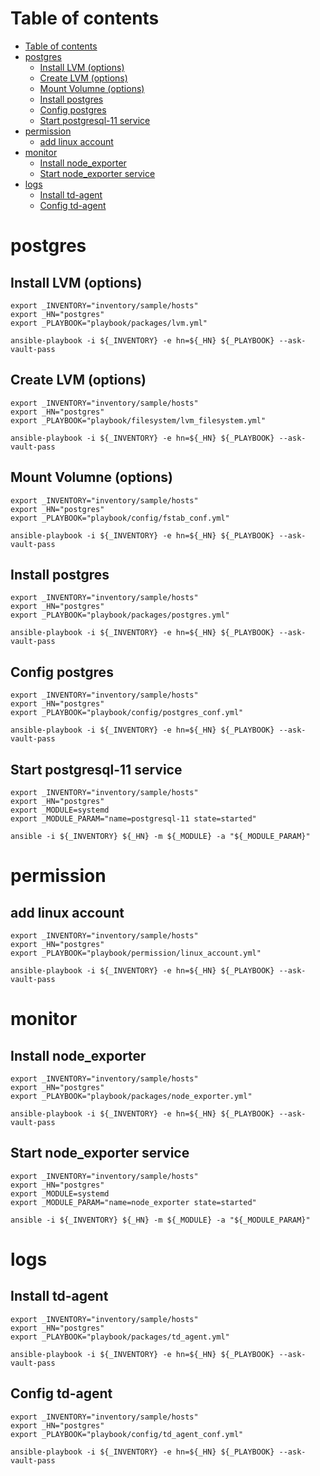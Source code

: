 # Table of contents
- [Table of contents](#table-of-contents)
- [postgres](#postgres)
  - [Install LVM (options)](#install-lvm-options)
  - [Create LVM (options)](#create-lvm-options)
  - [Mount Volumne (options)](#mount-volumne-options)
  - [Install postgres](#install-postgres)
  - [Config postgres](#config-postgres)
  - [Start postgresql-11 service](#start-postgresql-11-service)
- [permission](#permission)
  - [add linux account](#add-linux-account)
- [monitor](#monitor)
  - [Install node_exporter](#install-node_exporter)
  - [Start node_exporter service](#start-node_exporter-service)
- [logs](#logs)
  - [Install td-agent](#install-td-agent)
  - [Config td-agent](#config-td-agent)

# postgres

## Install LVM (options)
``` shell
export _INVENTORY="inventory/sample/hosts"
export _HN="postgres"
export _PLAYBOOK="playbook/packages/lvm.yml"

ansible-playbook -i ${_INVENTORY} -e hn=${_HN} ${_PLAYBOOK} --ask-vault-pass
```

## Create LVM (options)
``` shell
export _INVENTORY="inventory/sample/hosts"
export _HN="postgres"
export _PLAYBOOK="playbook/filesystem/lvm_filesystem.yml"

ansible-playbook -i ${_INVENTORY} -e hn=${_HN} ${_PLAYBOOK} --ask-vault-pass
```

## Mount Volumne (options)
``` shell
export _INVENTORY="inventory/sample/hosts"
export _HN="postgres"
export _PLAYBOOK="playbook/config/fstab_conf.yml"

ansible-playbook -i ${_INVENTORY} -e hn=${_HN} ${_PLAYBOOK} --ask-vault-pass
```

## Install postgres
``` shell
export _INVENTORY="inventory/sample/hosts"
export _HN="postgres"
export _PLAYBOOK="playbook/packages/postgres.yml"

ansible-playbook -i ${_INVENTORY} -e hn=${_HN} ${_PLAYBOOK} --ask-vault-pass
```

## Config postgres
``` shell
export _INVENTORY="inventory/sample/hosts"
export _HN="postgres"
export _PLAYBOOK="playbook/config/postgres_conf.yml"

ansible-playbook -i ${_INVENTORY} -e hn=${_HN} ${_PLAYBOOK} --ask-vault-pass
```

## Start postgresql-11 service
``` shell
export _INVENTORY="inventory/sample/hosts"
export _HN="postgres"
export _MODULE=systemd
export _MODULE_PARAM="name=postgresql-11 state=started"

ansible -i ${_INVENTORY} ${_HN} -m ${_MODULE} -a "${_MODULE_PARAM}"
```

# permission
## add linux account
``` shell
export _INVENTORY="inventory/sample/hosts"
export _HN="postgres"
export _PLAYBOOK="playbook/permission/linux_account.yml"

ansible-playbook -i ${_INVENTORY} -e hn=${_HN} ${_PLAYBOOK} --ask-vault-pass
```

# monitor

## Install node_exporter
``` shell
export _INVENTORY="inventory/sample/hosts"
export _HN="postgres"
export _PLAYBOOK="playbook/packages/node_exporter.yml"

ansible-playbook -i ${_INVENTORY} -e hn=${_HN} ${_PLAYBOOK} --ask-vault-pass
```

## Start node_exporter service
``` shell
export _INVENTORY="inventory/sample/hosts"
export _HN="postgres"
export _MODULE=systemd
export _MODULE_PARAM="name=node_exporter state=started"

ansible -i ${_INVENTORY} ${_HN} -m ${_MODULE} -a "${_MODULE_PARAM}"
```

# logs

## Install td-agent
``` shell
export _INVENTORY="inventory/sample/hosts"
export _HN="postgres"
export _PLAYBOOK="playbook/packages/td_agent.yml"

ansible-playbook -i ${_INVENTORY} -e hn=${_HN} ${_PLAYBOOK} --ask-vault-pass
```

## Config td-agent
``` shell
export _INVENTORY="inventory/sample/hosts"
export _HN="postgres"
export _PLAYBOOK="playbook/config/td_agent_conf.yml"

ansible-playbook -i ${_INVENTORY} -e hn=${_HN} ${_PLAYBOOK} --ask-vault-pass
```
